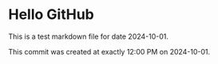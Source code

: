 # Hello GitHub
This is a test markdown file for date 2024-10-01.

This commit was created at exactly 12:00 PM on 2024-10-01.
